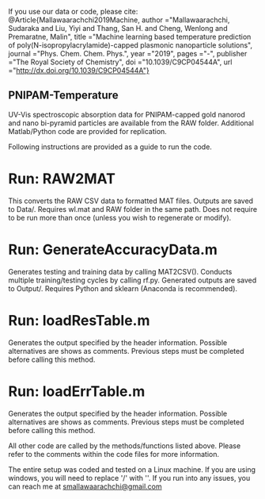 If you use our data or code, please cite:
@Article{Mallawaarachchi2019Machine,
author ="Mallawaarachchi, Sudaraka and Liu, Yiyi and Thang, San H. and Cheng, Wenlong and Premaratne, Malin",
title  ="Machine learning based temperature prediction of poly(N-isopropylacrylamide)-capped plasmonic nanoparticle solutions",
journal  ="Phys. Chem. Chem. Phys.",
year  ="2019",
pages  ="-",
publisher  ="The Royal Society of Chemistry",
doi  ="10.1039/C9CP04544A",
url  ="http://dx.doi.org/10.1039/C9CP04544A"}

## PNIPAM-Temperature ##
UV-Vis spectroscopic absorption data for PNIPAM-capped gold nanorod and nano bi-pyramid particles are available from the RAW folder. Additional Matlab/Python code are provided for replication. 

Following instructions are provided as a guide to run the code.
# Run: RAW2MAT
This converts the RAW CSV data to formatted MAT files. Outputs are saved to Data/. Requires wl.mat and RAW folder in the same path. Does not require to be run more than once (unless you wish to regenerate or modify).

# Run: GenerateAccuracyData.m
Generates testing and training data by calling MAT2CSV(). Conducts multiple training/testing cycles by calling rf.py. Generated outputs are saved to Output/. Requires Python and sklearn (Anaconda is recommended). 

# Run: loadResTable.m
Generates the output specified by the header information. Possible alternatives are shows as comments. Previous steps must be completed before calling this method.

# Run: loadErrTable.m
Generates the output specified by the header information. Possible alternatives are shows as comments. Previous steps must be completed before calling this method.

All other code are called by the methods/functions listed above. Please refer to the comments within the code files for more information.

The entire setup was coded and tested on a Linux machine. If you are using windows, you will need to replace '/' with '\'.
If you run into any issues, you can reach me at smallawaarachchi@gmail.com

